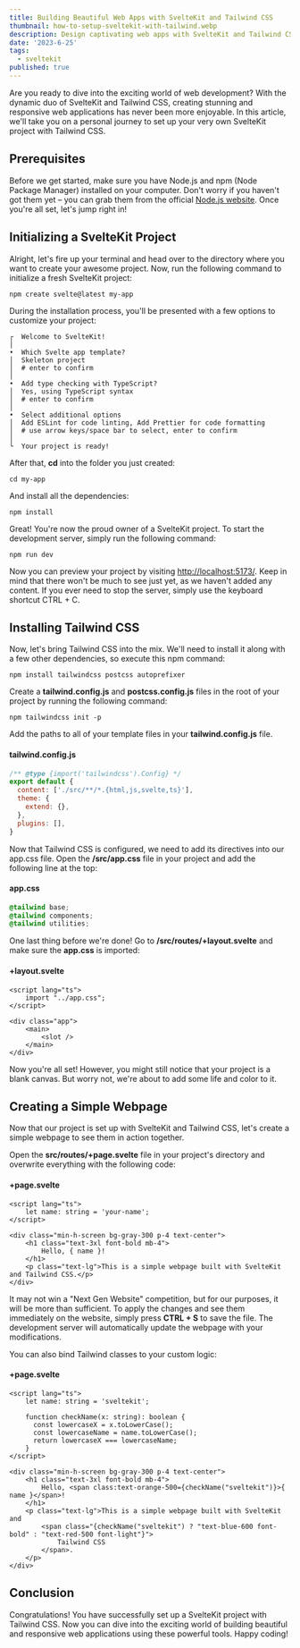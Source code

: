 ```yaml
---
title: Building Beautiful Web Apps with SvelteKit and Tailwind CSS
thumbnail: how-to-setup-sveltekit-with-tailwind.webp
description: Design captivating web apps with SvelteKit and Tailwind CSS. This guide shows you how to set up your project for stunning visuals and streamlined development.
date: '2023-6-25'
tags:
  - sveltekit
published: true
---
```


<script>
  // TODO Add tailwind configuration section
</script>

Are you ready to dive into the exciting world of web development? With the dynamic duo of SvelteKit and Tailwind CSS, creating stunning and responsive web applications has never been more enjoyable. In this article, we'll take you on a personal journey to set up your very own SvelteKit project with Tailwind CSS.

## Prerequisites
Before we get started, make sure you have Node.js and npm (Node Package Manager) installed on your computer. Don't worry if you haven't got them yet – you can grab them from the official [Node.js website](https://nodejs.org). Once you're all set, let's jump right in!


## Initializing a SvelteKit Project
Alright, let's fire up your terminal and head over to the directory where you want to create your awesome project. Now, run the following command to initialize a fresh SvelteKit project:

```shell
npm create svelte@latest my-app
```

During the installation process, you'll be presented with a few options to customize your project:

```shell
┌  Welcome to SvelteKit!
│
•  Which Svelte app template?
│  Skeleton project
│  # enter to confirm
│
•  Add type checking with TypeScript?
│  Yes, using TypeScript syntax
│  # enter to confirm
│
•  Select additional options 
│  Add ESLint for code linting, Add Prettier for code formatting
│  # use arrow keys/space bar to select, enter to confirm
│
└  Your project is ready!
```

After that, **cd** into the folder you just created:

```shell
cd my-app
```

And install all the dependencies:

```shell
npm install
```

Great! You're now the proud owner of a SvelteKit project. To start the development server, simply run the following command:

```shell
npm run dev
```

Now you can preview your project by visiting [http://localhost:5173/](http://localhost:5173/). Keep in mind that there won't be much to see just yet, as we haven't added any content. If you ever need to stop the server, simply use the keyboard shortcut CTRL + C. 

## Installing Tailwind CSS

Now, let's bring Tailwind CSS into the mix. We'll need to install it along with a few other dependencies, so execute this npm command:

```shell
npm install tailwindcss postcss autoprefixer
```

Create a **tailwind.config.js** and **postcss.config.js** files in the root of your project by running the following command:

```shell
npm tailwindcss init -p
```

Add the paths to all of your template files in your **tailwind.config.js** file.

#### tailwind.config.js
```javascript
/** @type {import('tailwindcss').Config} */
export default {
  content: ['./src/**/*.{html,js,svelte,ts}'],
  theme: {
    extend: {},
  },
  plugins: [],
}
```

Now that Tailwind CSS is configured, we need to add its directives into our app.css file. Open the **/src/app.css** file in your project and add the following line at the top:

#### app.css
```css
@tailwind base;
@tailwind components;
@tailwind utilities;
```
 
One last thing before we're done! Go to **/src/routes/+layout.svelte** and make sure the **app.css** is imported:


#### +layout.svelte
```svelte
<script lang="ts">
    import "../app.css";
</script>

<div class="app">
    <main>
        <slot />
    </main>
</div>
```

Now you're all set! However, you might still notice that your project is a blank canvas. But worry not, we're about to add some life and color to it.

## Creating a Simple Webpage

Now that our project is set up with SvelteKit and Tailwind CSS, let's create a simple webpage to see them in action together.

Open the **src/routes/+page.svelte** file in your project's directory and overwrite everything with the following code:

#### +page.svelte
```svelte
<script lang="ts">
    let name: string = 'your-name';
</script>

<div class="min-h-screen bg-gray-300 p-4 text-center">
    <h1 class="text-3xl font-bold mb-4">
        Hello, { name }!
    </h1>
    <p class="text-lg">This is a simple webpage built with SvelteKit and Tailwind CSS.</p>
</div>
```

It may not win a "Next Gen Website" competition, but for our purposes, it will be more than sufficient. To apply the changes and see them immediately on the website, simply press **CTRL + S** to save the file. The development server will automatically update the webpage with your modifications.

You can also bind Tailwind classes to your custom logic:

#### +page.svelte
```svelte
<script lang="ts">
    let name: string = 'sveltekit';

    function checkName(x: string): boolean {
      const lowercaseX = x.toLowerCase();
      const lowercaseName = name.toLowerCase();
      return lowercaseX === lowercaseName;
    }
</script>

<div class="min-h-screen bg-gray-300 p-4 text-center">
    <h1 class="text-3xl font-bold mb-4">
        Hello, <span class:text-orange-500={checkName("sveltekit")}>{ name }</span>!
    </h1>
    <p class="text-lg">This is a simple webpage built with SvelteKit and 
        <span class="{checkName("sveltekit") ? "text-blue-600 font-bold" : "text-red-500 font-light"}">
            Tailwind CSS
        </span>.
    </p>
</div>
```

## Conclusion

Congratulations! You have successfully set up a SvelteKit project with Tailwind CSS. Now you can dive into the exciting world of building beautiful and responsive web applications using these powerful tools. Happy coding!